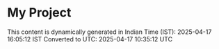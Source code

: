 # My Project

This content is dynamically generated in Indian Time (IST): 2025-04-17 16:05:12 IST
Converted to UTC: 2025-04-17 10:35:12 UTC
